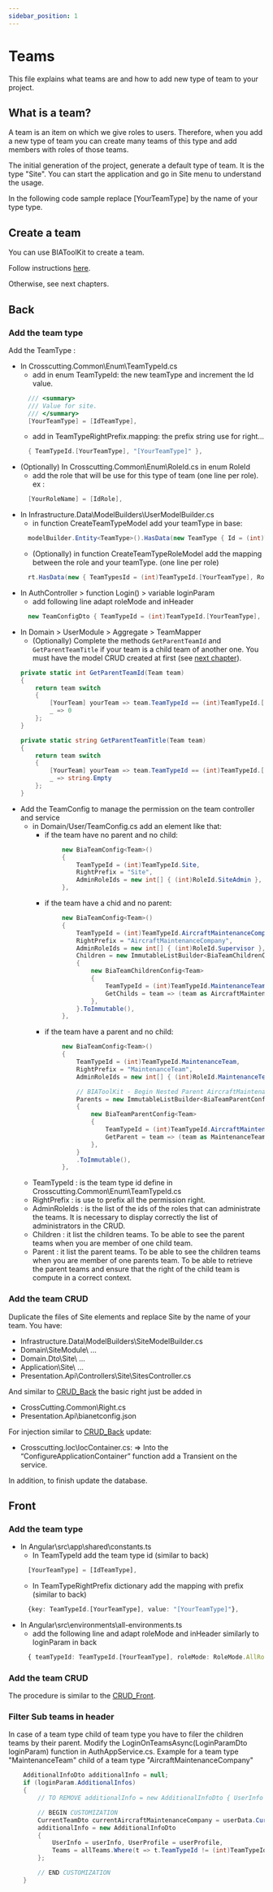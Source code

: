 ```yaml
---
sidebar_position: 1
---
```


# Teams
This file explains what teams are and how to add new type of team to your project.

## What is a team?
A team is an item on which we give roles to users.
Therefore, when you add a new type of team you can create many teams of this type and add members with roles of those teams.

The initial generation of the project, generate a default type of team. It is the type "Site".
You can start the application and go in Site menu to understand the usage.

In the following code sample replace [YourTeamType] by the name of your type type.

## Create a team
You can use BIAToolKit to create a team. 

Follow instructions [here](../../10-Introduction/30-TryIt/60-CreateYourFirstTeam.md).

Otherwise, see next chapters.

## Back
### Add the team type

Add the TeamType :
- In Crosscutting.Common\Enum\TeamTypeId.cs 
  - add in enum TeamTypeId: the new teamType and increment the Id value.
  ```csharp
    /// <summary>
    /// Value for site.
    /// </summary>
    [YourTeamType] = [IdTeamType],
  ```
  - add in TeamTypeRightPrefix.mapping: the prefix string use for right...
  ```csharp
    { TeamTypeId.[YourTeamType], "[YourTeamType]" },
  ```
- (Optionally) In Crosscutting.Common\Enum\RoleId.cs in enum RoleId
  - add the role that will be use for this type of team (one line per role). ex :
  ```csharp
    [YourRoleName] = [IdRole],
  ```  
- In Infrastructure.Data\ModelBuilders\UserModelBuilder.cs
  - in function CreateTeamTypeModel add your teamType in base:
  ```csharp
    modelBuilder.Entity<TeamType>().HasData(new TeamType { Id = (int)TeamTypeId.[YourTeamType], Name = "[YourTeamType]" });
  ```
  - (Optionally) in function CreateTeamTypeRoleModel add the mapping between the role and your teamType. (one line per role)
  ```csharp
    rt.HasData(new { TeamTypesId = (int)TeamTypeId.[YourTeamType], RolesId = (int)RoleId.[YourRoleName] });
  ```
- In AuthController > function Login() > variable loginParam
  - add following line adapt roleMode and inHeader
  ```csharp
    new TeamConfigDto { TeamTypeId = (int)TeamTypeId.[YourTeamType], RoleMode = RoleMode.AllRoles, InHeader = true },
  ```
- In Domain > UserModule > Aggregate > TeamMapper
  - (Optionally) Complete the methods `GetParentTeamId` and `GetParentTeamTitle` if your team is a child team of another one. You must have the model CRUD created at first (see [next chapter](#add-the-team-crud)).
  ```csharp
  private static int GetParentTeamId(Team team)
  {
      return team switch
      {
          [YourTeam] yourTeam => team.TeamTypeId == (int)TeamTypeId.[YourTeamType] ? yourTeam.ParentTeamId : 0,
          _ => 0
      };
  }

  private static string GetParentTeamTitle(Team team)
  {
      return team switch
      {
          [YourTeam] yourTeam => team.TeamTypeId == (int)TeamTypeId.[YourTeamType] ? yourTeam.Parent.Title : string.Empty,
          _ => string.Empty
      };
  }
  ```
- Add the TeamConfig to manage the permission on the team controller and service
  - in Domain/User/TeamConfig.cs add an element like that:
    - if the team have no parent and no child:
    ```csharp
            new BiaTeamConfig<Team>()
            {
                TeamTypeId = (int)TeamTypeId.Site,
                RightPrefix = "Site",
                AdminRoleIds = new int[] { (int)RoleId.SiteAdmin },
            },
    ```
    - if the team have a chid and no parent:
    ```csharp
            new BiaTeamConfig<Team>()
            {
                TeamTypeId = (int)TeamTypeId.AircraftMaintenanceCompany,
                RightPrefix = "AircraftMaintenanceCompany",
                AdminRoleIds = new int[] { (int)RoleId.Supervisor },
                Children = new ImmutableListBuilder<BiaTeamChildrenConfig<Team>>
                {
                    new BiaTeamChildrenConfig<Team>
                    {
                        TeamTypeId = (int)TeamTypeId.MaintenanceTeam,
                        GetChilds = team => (team as AircraftMaintenanceCompany).MaintenanceTeams,
                    },
                }.ToImmutable(),
            },
    ```
    - if the team have a parent and no child:
    ```csharp
            new BiaTeamConfig<Team>()
            {
                TeamTypeId = (int)TeamTypeId.MaintenanceTeam,
                RightPrefix = "MaintenanceTeam",
                AdminRoleIds = new int[] { (int)RoleId.MaintenanceTeamAdmin },

                // BIAToolKit - Begin Nested Parent AircraftMaintenanceCompany
                Parents = new ImmutableListBuilder<BiaTeamParentConfig<Team>>
                {
                    new BiaTeamParentConfig<Team>
                    {
                        TeamTypeId = (int)TeamTypeId.AircraftMaintenanceCompany,
                        GetParent = team => (team as MaintenanceTeam).AircraftMaintenanceCompany,
                    },
                }
                .ToImmutable(),
            },
    ```
  - TeamTypeId : is the team type id define in Crosscutting.Common\Enum\TeamTypeId.cs 
  - RightPrefix : is use to prefix all the permission right.
  - AdminRoleIds : is the list of the ids of the roles that can administrate the teams. It is necessary to display correctly the list of administrators in the CRUD.
  - Children : it list the children teams. To be able to see the parent teams when you are member of one child team.
  - Parent : it list the parent teams. To be able to see the children teams when you are member of one parents team. To be able to retrieve the parent teams and ensure that the right of the child team is compute in a correct context.


### Add the team CRUD

Duplicate the files of Site elements and replace Site by the name of your team.
You have: 
- Infrastructure.Data\ModelBuilders\SiteModelBuilder.cs
- Domain\SiteModule\ ...
- Domain.Dto\Site\ ...
- Application\Site\ ...
- Presentation.Api\Controllers\Site\SitesController.cs

And similar to [CRUD_Back](../20-CRUD/10-CreateACRUDBack.md) the basic right just be added in
- CrossCutting.Common\Right.cs
- Presentation.Api\bianetconfig.json
  
For injection similar to [CRUD_Back](../20-CRUD/10-CreateACRUDBack.md) update:
- Crosscutting.Ioc\IocContainer.cs:
    => Into the “ConfigureApplicationContainer” function add a Transient on the service.

In addition, to finish update the database.

## Front
### Add the team type
- In Angular\src\app\shared\constants.ts
  - In TeamTypeId add the team type id (similar to back)
  ```ts
    [YourTeamType] = [IdTeamType],
  ```
  - In TeamTypeRightPrefix dictionary add the mapping with prefix (similar to back) 
  ```ts
    {key: TeamTypeId.[YourTeamType], value: "[YourTeamType]"},
  ```
- In Angular\src\environments\all-environments.ts
  - add the following line and adapt roleMode and inHeader similarly to loginParam in back
  ```ts
    { teamTypeId: TeamTypeId.[YourTeamType], roleMode: RoleMode.AllRoles, inHeader: true },
  ```

### Add the team CRUD
The procedure is similar to the [CRUD_Front](../20-CRUD/20-CreateACRUDFront.md).

### Filter Sub teams in header
In case of a team type child of team type you have to filer the children teams by their parent.
Modify the LoginOnTeamsAsync(LoginParamDto loginParam) function in AuthAppService.cs.
Example for a team type "MaintenanceTeam" child of a team type "AircraftMaintenanceCompany"
```csharp
    AdditionalInfoDto additionalInfo = null;
    if (loginParam.AdditionalInfos)
    {
        // TO REMOVE additionalInfo = new AdditionalInfoDto { UserInfo = userInfo, UserProfile = userProfile, Teams = allTeams.ToList() };

        // BEGIN CUSTOMIZATION
        CurrentTeamDto currentAircraftMaintenanceCompany = userData.CurrentTeams?.FirstOrDefault(ct => ct.TeamTypeId == (int)TeamTypeId.AircraftMaintenanceCompany);
        additionalInfo = new AdditionalInfoDto
        {
            UserInfo = userInfo, UserProfile = userProfile,
            Teams = allTeams.Where(t => t.TeamTypeId != (int)TeamTypeId.MaintenanceTeam || t.ParentTeamId == currentAircraftMaintenanceCompany?.TeamId).ToList(),
        };

        // END CUSTOMIZATION
    }
```